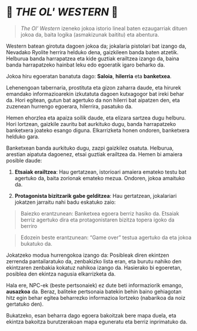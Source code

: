 # 🤠 *THE OL' WESTERN* 🤠
>*The Ol’ Western* izeneko jokoa istorio lineal baten ezaugarriak dituen jokoa da, baita logika (asmakizunak baititu) eta abentura.

Western batean girotuta dagoen jokoa da; jokalaria pistolari bat izango da, Nevadako Ryolite herrira helduko dena, gaizkileen banda baten atzetik. Helburua banda harrapatzea eta kide guztiak erailtzea izango da, baina banda harrapatzeko hainbat leku edo egoeratik igaro beharko da.

Jokoa hiru egoeratan banatuta dago: **Saloia**, **hilerria** eta **banketxea**.

Lehenengoan tabernaria, prostituta eta gizon zaharra daude, eta hirurek emandako informazioarekin izkutatuta dagoen kutxagogor bat ireki behar da. Hori egitean, gutun bat agertuko da non hilerri bat aipatzen den, eta zuzenean hurrengo egoerara, hilerrira, pasatuko da.

Hemen ehorzlea eta apaiza soilik daude, eta elizara sartzea dugu helburu. Hori lortzean, gaizkile zauritu bat aurkituko dugu, banda harrapatzeko banketxera joateko esango diguna. Elkarrizketa honen ondoren, banketxera helduko gara.

Banketxean banda aurkituko dugu, zazpi gaizkilez osatuta. Helburua, arestian aipatuta dagoenez, etsai guztiak erailtzea da. Hemen bi amaiera posible daude:

 1. **Etsaiak erailtzea**: Hau gertatzean, istorioari amaiera emateko testu bat agertuko da, baita zorionak emateko mezua. Ondoren, jokoa amaituko da.

 2. **Protagonista bizitzarik gabe gelditzea**: Hau gertatzean, jokalariari jokatzen jarraitu nahi badu eskatuko zaio:

 > Baiezko erantzunean: Banketxea egoera berriz hasiko da. Etsaiak berriz agertuko dira eta protagonistaren bizitza topera igoko da berriro

> Edozein beste erantzunean: “Game over” testua agertuko da eta jokoa bukatuko da.

Jokatzeko modua hurrengokoa izango da: Posibleak diren ekintzen zerrenda pantailaratuko da, zenbakizko lista eran, eta burutu nahiko den ekintzaren zenbakia kokatuz nahikoa izango da. Hasierako bi egoeretan, posiblea den ekintza nagusia elkarrizketa da.

Hala ere, NPC-ek (beste pertsonaiek) ez dute beti informaziorik emango, **ausazkoa** da. Beraz, baliteke pertsonaia batekin behin baino gehiagotan hitz egin behar egitea beharrezko informazioa lortzeko (nabarikoa da noiz gertatuko den).

Bukatzeko, esan beharra dago egoera bakoitzak bere mapa duela, eta ekintza bakoitza burutzerakoan mapa eguneratu eta berriz inprimatuko da.
